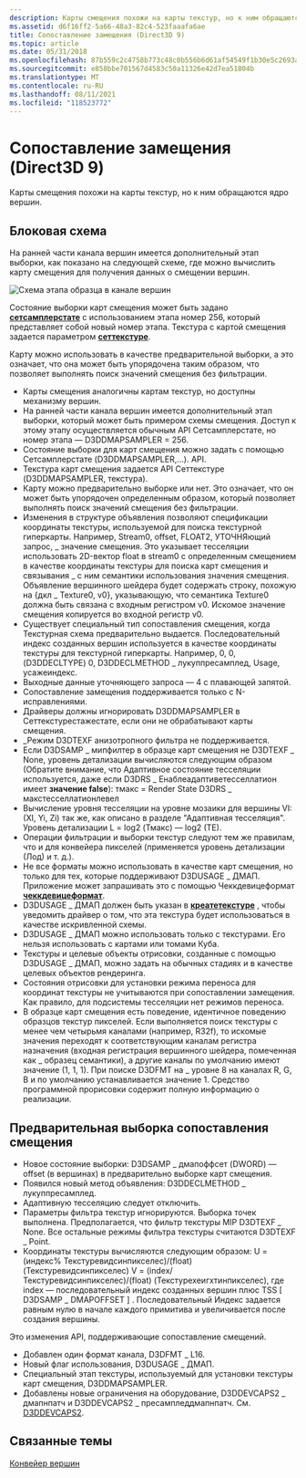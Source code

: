 ```yaml
---
description: Карты смещения похожи на карты текстур, но к ним обращаются ядро вершин.
ms.assetid: d6f16ff2-5a66-48a3-82c4-523faaafa6ae
title: Сопоставление замещения (Direct3D 9)
ms.topic: article
ms.date: 05/31/2018
ms.openlocfilehash: 87b559c2c4758b773c48c0b556b6d61af54549f1b30e5c2693a24c4c27856c13
ms.sourcegitcommit: e858bbe701567d4583c50a11326e42d7ea51804b
ms.translationtype: MT
ms.contentlocale: ru-RU
ms.lasthandoff: 08/11/2021
ms.locfileid: "118523772"
---
```

# <a name="displacement-mapping-direct3d-9"></a>Сопоставление замещения (Direct3D 9)

Карты смещения похожи на карты текстур, но к ним обращаются ядро вершин.

## <a name="block-diagram"></a>Блоковая схема

На ранней части канала вершин имеется дополнительный этап выборки, как показано на следующей схеме, где можно вычислить карту смещения для получения данных о смещении вершин.

![Схема этапа образца в канале вершин](images/tessellatordx9.png)

Состояние выборки карт смещения может быть задано [**сетсамплерстате**](/windows/desktop/api) с использованием этапа номер 256, который представляет собой новый номер этапа. Текстура с картой смещения задается параметром [**сеттекстуре**](/windows/win32/api/d3d9helper/nf-d3d9helper-idirect3ddevice9-settexture).

Карту можно использовать в качестве предварительной выборки, а это означает, что она может быть упорядочена таким образом, что позволяет выполнять поиск значений смещения без фильтрации.

-   Карты смещения аналогичны картам текстур, но доступны механизму вершин.
-   На ранней части канала вершин имеется дополнительный этап выборки, который может быть примером схемы смещения. Доступ к этому этапу осуществляется обычным API Сетсамплерстате, но номер этапа — D3DDMAPSAMPLER = 256.
-   Состояние выборки для карт смещения можно задать с помощью Сетсамплерстате (D3DDMAPSAMPLER,...). API.
-   Текстура карт смещения задается API Сеттекстуре (D3DDMAPSAMPLER, текстура).
-   Карту можно предварительно выборке или нет. Это означает, что он может быть упорядочен определенным образом, который позволяет выполнять поиск значений смещения без фильтрации.
-   Изменения в структуре объявления позволяют спецификации координаты текстуры, используемой для поиска текстурной гиперкарты. Например, Stream0, offset, FLOAT2, УТОЧНЯющий запрос, \_ значение смещения. Это указывает тесселяции использовать 2D-вектор float в stream0 с определенным смещением в качестве координаты текстуры для поиска карт смещения и связывания \_ с ним семантики использования значения смещения. Объявление вершинного шейдера будет содержать строку, похожую на {дкл \_ Texture0, v0}, указывающую, что семантика Texture0 должна быть связана с входным регистром v0. Искомое значение смещения копируется во входной регистр v0.
-   Существует специальный тип сопоставления смещения, когда Текстурная схема предварительно выдается. Последовательный индекс созданных вершин используется в качестве координаты текстуры для текстурной гиперкарты. Например, 0, 0, (D3DDECLTYPE) 0, D3DDECLMETHOD \_ лукуппресамплед, Usage, усажеиндекс.
-   Выходные данные уточняющего запроса — 4 с плавающей запятой.
-   Сопоставление замещения поддерживается только с N-исправлениями.
-   Драйверы должны игнорировать D3DDMAPSAMPLER в Сеттекстурестажестате, если они не обрабатывают карты смещения.
-   \_Режим D3DTEXF анизотропного фильтра не поддерживается.
-   Если D3DSAMP \_ мипфилтер в образце карт смещения не D3DTEXF \_ None, уровень детализации вычисляются следующим образом (Обратите внимание, что Адаптивное состояние тесселяции используется, даже если D3DRS \_ Енаблеадаптиветесселлатион имеет **значение false**): тмакс = Render State D3DRS \_ макстесселлатионлевел
-   Вычисление уровня тесселяции на уровне мозаики для вершины VI: (XI, Yi, Zi) так же, как описано в разделе "Адаптивная тесселяция". Уровень детализации L = log2 (Тмакс) — log2 (TE).
-   Операции фильтрации и выборки текстур следуют тем же правилам, что и для конвейера пикселей (применяется уровень детализации (Лод) и т. д.).
-   Не все форматы можно использовать в качестве карт смещения, но только для тех, которые поддерживают D3DUSAGE \_ ДМАП. Приложение может запрашивать это с помощью Чеккдевицеформат [**чеккдевицеформат**](/windows/win32/api/d3d9/nf-d3d9-idirect3d9-checkdeviceformat).
-   D3DUSAGE \_ ДМАП должен быть указан в [**креатетекстуре**](/windows/win32/api/d3d9helper/nf-d3d9helper-idirect3ddevice9-createtexture) , чтобы уведомить драйвер о том, что эта текстура будет использоваться в качестве искривленной схемы.
-   D3DUSAGE \_ ДМАП можно использовать только с текстурами. Его нельзя использовать с картами или томами Куба.
-   Текстуры и целевые объекты отрисовки, созданные с помощью D3DUSAGE \_ ДМАП, можно задать на обычных стадиях и в качестве целевых объектов рендеринга.
-   Состояния отрисовки для установки режима переноса для координат текстуры не учитываются при сопоставлении замещения. Как правило, для подсистемы тесселяции нет режимов переноса.
-   В образце карт смещения есть поведение, идентичное поведению образцов текстур пикселей. Если выполняется поиск текстуры с менее чем четырьмя каналами (например, R32f), то искомые значения переходят к соответствующим каналам регистра назначения (входная регистрация вершинного шейдера, помеченная как \_ образец семантики), а другие каналы по умолчанию имеют значение (1, 1, 1). При поиске D3DFMT на \_ уровне 8 на каналах R, G, B и по умолчанию устанавливается значение 1. Средство программной прорисовки содержит полную информацию о реализации.

## <a name="pre-sampled-displacement-mapping"></a>Предварительная выборка сопоставления смещения

-   Новое состояние выборки: D3DSAMP \_ дмапоффсет (DWORD) — offset (в вершинах) в предварительно выборке карт смещения.
-   Появился новый метод объявления: D3DDECLMETHOD \_ лукуппресамплед.
-   Адаптивную тесселяцию следует отключить.
-   Параметры фильтра текстур игнорируются. Выборка точек выполнена. Предполагается, что фильтр текстуры MIP D3DTEXF \_ None. Все остальные режимы фильтра текстуры считаются D3DTEXF \_ Point.
-   Координаты текстуры вычисляются следующим образом: U = (индекс% Текстуревидсинпикселес)/(float) (Текстуревидсинпикселес) V = (index/Текстуревидсинпикселес)/(float) (Текстурехеигхтинпикселес), где index — последовательный индекс созданных вершин плюс TSS \[ D3DSAMP \_ DMAPOFFSET \] . Последовательный Индекс задается равным нулю в начале каждого примитива и увеличивается после создания вершины.

Это изменения API, поддерживающие сопоставление смещений.

-   Добавлен один формат канала, D3DFMT \_ L16.
-   Новый флаг использования, D3DUSAGE \_ ДМАП.
-   Специальный этап текстуры, используемый для установки текстуры карт смещения, D3DDMAPSAMPLER.
-   Добавлены новые ограничения на оборудование, D3DDEVCAPS2 \_ дмапнпатч и D3DDEVCAPS2 \_ пресампледдмапнпатч. См. [D3DDEVCAPS2](d3ddevcaps2.md).

## <a name="related-topics"></a>Связанные темы

<dl> <dt>

[Конвейер вершин](vertex-pipeline.md)
</dt> </dl>

 

 
